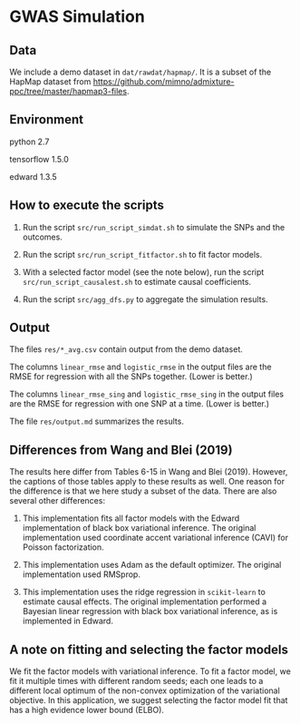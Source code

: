 # GWAS Simulation

## Data

We include a demo dataset in `dat/rawdat/hapmap/`. It is a subset of
the HapMap dataset from
https://github.com/mimno/admixture-ppc/tree/master/hapmap3-files.

## Environment

python 2.7

tensorflow 1.5.0

edward 1.3.5

## How to execute the scripts

1. Run the script `src/run_script_simdat.sh` to simulate the SNPs and
   the outcomes.

2. Run the script `src/run_script_fitfactor.sh` to fit factor models.

3. With a selected factor model (see the note below), run the script
   `src/run_script_causalest.sh` to estimate causal coefficients.

4. Run the script `src/agg_dfs.py` to aggregate the simulation
   results.


## Output

The files `res/*_avg.csv` contain output from the demo dataset.

The columns `linear_rmse` and `logistic_rmse` in the output files are
the RMSE for regression with all the SNPs together. (Lower is better.)

The columns `linear_rmse_sing` and `logistic_rmse_sing` in the output
files are the RMSE for regression with one SNP at a time. (Lower is
better.)

The file `res/output.md` summarizes the results.

## Differences from Wang and Blei (2019)

The results here differ from Tables 6-15 in Wang and Blei (2019).
However, the captions of those tables apply to these results as well.
One reason for the difference is that we here study a subset of the
data.  There are also several other differences:

1. This implementation fits all factor models with the Edward
   implementation of black box variational inference. The original
   implementation used coordinate accent variational inference (CAVI)
   for Poisson factorization.

2. This implementation uses Adam as the default optimizer. The
   original implementation used RMSprop.

3. This implementation uses the ridge regression in `scikit-learn` to
   estimate causal effects. The original implementation performed a
   Bayesian linear regression with black box variational inference, as
   is implemented in Edward.

## A note on fitting and selecting the factor models

We fit the factor models with variational inference.  To fit a factor
model, we fit it multiple times with different random seeds; each one
leads to a different local optimum of the non-convex optimization of
the variational objective.  In this application, we suggest selecting
the factor model fit that has a high evidence lower bound (ELBO).
